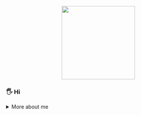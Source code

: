 <div align="center">
  <img src="https://media.tenor.com/-hWWcfwUzTAAAAAi/when-you.gif" width="200"/>
</div>

### 🖐️ Hi

<details>
  <summary> More about me </summary>

### Navigation

- [Development Stack](#development-stack)
- [Backend & Databases](#backend--databases)
- [State Management](#state-management)
- [Design](#design)
- [Other Experience](#other-experience)
- [Certification](#certification)
- [How to reach me](#how-to-reach-me)

---

### Development Stack

<div>
  <img src="https://www.svgrepo.com/show/349402/html5.svg" title="HTML5" alt="HTML" width="45" height="45"/>
  <img src="https://www.svgrepo.com/show/349330/css3.svg" title="CSS3" alt="CSS" width="45" height="45"/>
  <img src="https://www.svgrepo.com/show/349502/sass.svg" title="Sass" alt="Sass" width="45" height="45"/>
  <img src="https://www.svgrepo.com/show/374118/tailwind.svg" title="Tailwind CSS" alt="Tailwind CSS" width="45" height="45"/>
  <img src="https://www.svgrepo.com/show/355081/js.svg" title="JavaScript" alt="JavaScript" width="45" height="45"/>
  <img src="https://www.svgrepo.com/show/354259/react.svg" title="React" alt="React" width="45" height="45"/>
  <img src="https://www.svgrepo.com/show/342062/next-js.svg" title="Next.js" alt="Next" width="45" height="45"/>
  <img src="https://www.svgrepo.com/show/303600/typescript-logo.svg" title="TypeScript" alt="TypeScript" width="45" height="45"/>
</div>

### Backend & Databases

<div> 
  <img src="https://www.svgrepo.com/show/354210/prisma.svg" title="Prisma" alt="Prisma" width="45" height="45"/> 
</div>

### State Management

<div> 
  <img src="https://user-images.githubusercontent.com/958486/218346783-72be5ae3-b953-4dd7-b239-788a882fdad6.svg" title="Zustand" alt="Zustand" width="45" height="45"/> 
  <img src="https://www.svgrepo.com/show/452093/redux.svg" title="Redux Toolkit" alt="Redux" width="45" height="45"/> 
</div>

### Design

<div> 
  <img src="https://www.svgrepo.com/show/354987/figma.svg" title="Figma" alt="Figma" width="45" height="45"/>
  <img src="https://www.svgrepo.com/show/475668/photoshop-color.svg" title="Photoshop" alt="Photoshop" width="45" height="45"/>
</div>

### Other Experience

<div> 
  <img src="https://www.svgrepo.com/show/452242/jquery.svg" title="JQuery (Optional)" alt="JQuery" width="45" height="45"/>
  <img src="https://www.svgrepo.com/show/354007/lodash.svg" title="Lodash (Optional)" alt="Lodash" width="45" height="45"/>
  <img src="https://www.svgrepo.com/show/303440/gulp-logo.svg" title="Gulp (Optional)" alt="Gulp" width="45" height="45"/>
</div>

</br>

<img height=250 src="https://github-readme-stats.vercel.app/api/top-langs/?username=poltoratskyi&hide=c%23" alt="Language used" />

---

### Certification

<details>
  <summary>Click to view JS certification</summary>
  <div align="center">
    <img src="https://i.ibb.co/sbjLfCs/IMG-6411.png"/>
  </div>
</details>

### How to reach me

<details>
  <summary>Email </summary>
 </br>
   
  poltoratskyialexander@gmail.com
 </details>

<details>
  <summary>SimpleX Chat</summary>
  [SimpleX Chat](https://simplex.chat/contact#/?v=1-4&smp=smp%3A%2F%2FZKe4uxF4Z_aLJJOEsC-Y6hSkXgQS5-oc442JQGkyP8M%3D%40smp17.simplex.im%2FzBpStVueK_9NcNKGgWWZuAw4EuibJks7%23%2F%3Fv%3D1-2%26dh%3DMCowBQYDK2VuAyEAzFBHs6ZksFf4chVCsrjlbqNb1HoVra57zWxeCdnjMUI%253D%26srv%3Dogtwfxyi3h2h5weftjjpjmxclhb5ugufa5rcyrmg7j4xlch7qsr5nuqd.onion)
</details>

<div align="center">
  <img src="https://komarev.com/ghpvc/?username=poltoratskyi&style=flat-square&color=blue" alt="Profile Views"/>
</div>
